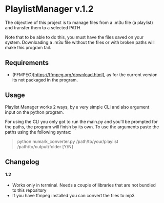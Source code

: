 # PlaylistManager v.1.2

The objective of this project is to manage files from a .m3u file (a playlist) and transfer them to a selected PATH. 

Note that to be able to do this, you must have the files saved on your system. Downloading a .m3u file without the files or with broken paths will make this program fail.

## Requirements

- (FFMPEG)[https://ffmpeg.org/download.html], as for the current version its not packaged in the program. 

## Usage

Playlist Manager works 2 ways, by a very simple CLI and also argument input on the python program. 

For using the CLI you only got to run the main.py and you'll be prompted for the paths, the program will finish by its own. To use the arguments paste the paths using the following syntax:

> python numark_converter.py /path/to/your/playlist /path/to/output/folder [Y/N]

## Changelog

#### 1.2
- Works only in terminal. Needs a couple of libraries that are not bundled to this repository
- If you have ffmpeg installed you can convert the files to mp3

